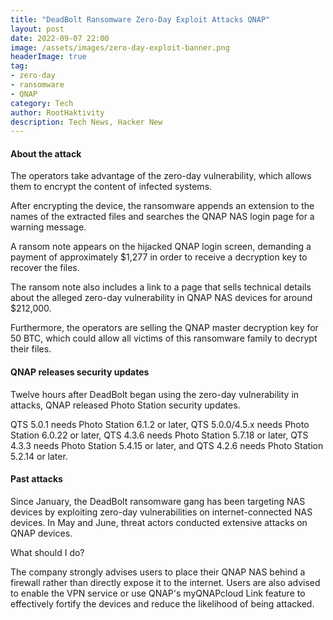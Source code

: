 ```yaml
---
title: "DeadBolt Ransomware Zero-Day Exploit Attacks QNAP"
layout: post
date: 2022-09-07 22:00
image: /assets/images/zero-day-exploit-banner.png
headerImage: true
tag:
- zero-day
- ransomware
- QNAP
category: Tech
author: RootHaktivity
description: Tech News, Hacker New
---
```



#### About the attack

The operators take advantage of the zero-day vulnerability, which allows them to encrypt the content of infected systems.

After encrypting the device, the ransomware appends an extension to the names of the extracted files and searches the QNAP NAS login page for a warning message.


A ransom note appears on the hijacked QNAP login screen, demanding a payment of approximately $1,277 in order to receive a decryption key to recover the files.

The ransom note also includes a link to a page that sells technical details about the alleged zero-day vulnerability in QNAP NAS devices for around $212,000.

Furthermore, the operators are selling the QNAP master decryption key for 50 BTC, which could allow all victims of this ransomware family to decrypt their files.

#### QNAP releases security updates

Twelve hours after DeadBolt began using the zero-day vulnerability in attacks, QNAP released Photo Station security updates.

QTS 5.0.1 needs Photo Station 6.1.2 or later, QTS 5.0.0/4.5.x needs Photo Station 6.0.22 or later, QTS 4.3.6 needs Photo Station 5.7.18 or later, QTS 4.3.3 needs Photo Station 5.4.15 or later, and QTS 4.2.6 needs Photo Station 5.2.14 or later.

#### Past attacks

Since January, the DeadBolt ransomware gang has been targeting NAS devices by exploiting zero-day vulnerabilities on internet-connected NAS devices.
In May and June, threat actors conducted extensive attacks on QNAP devices.


What should I do?

The company strongly advises users to place their QNAP NAS behind a firewall rather than directly expose it to the internet.
Users are also advised to enable the VPN service or use QNAP's myQNAPcloud Link feature to effectively fortify the devices and reduce the likelihood of being attacked.
